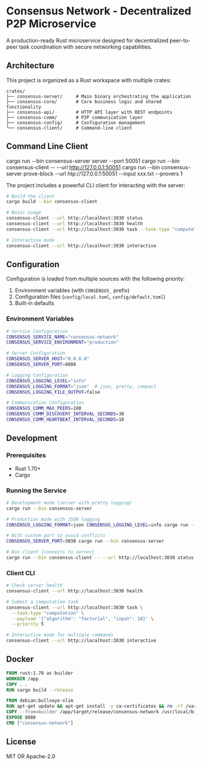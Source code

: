 # Consensus Network - Decentralized P2P Microservice

A production-ready Rust microservice designed for decentralized peer-to-peer task coordination with secure networking capabilities.

## Architecture

This project is organized as a Rust workspace with multiple crates:

```
crates/
├── consensus-server/     # Main binary orchestrating the application
├── consensus-core/       # Core business logic and shared functionality
├── consensus-api/        # HTTP API layer with REST endpoints
├── consensus-comm/       # P2P communication layer
├── consensus-config/     # Configuration management
└── consensus-client/     # Command-line client
```

## Command Line Client

cargo run --bin consensus-server server --port 50051
cargo run --bin consensus-client -- --url http://127.0.0.1:50051
cargo run --bin consensus-server prove-block --url htp://127.0.0.1:50051 --input xxx.txt --provers 1

The project includes a powerful CLI client for interacting with the server:

```bash
# Build the client
cargo build --bin consensus-client

# Basic usage
consensus-client --url http://localhost:3030 status
consensus-client --url http://localhost:3030 health
consensus-client --url http://localhost:3030 task --task-type "compute" --payload '{"data": "value"}' --priority 5

# Interactive mode
consensus-client --url http://localhost:3030 interactive
```

## Configuration

Configuration is loaded from multiple sources with the following priority:
1. Environment variables (with `CONSENSUS_` prefix)
2. Configuration files (`config/local.toml`, `config/default.toml`)
3. Built-in defaults

### Environment Variables

```bash
# Service Configuration
CONSENSUS_SERVICE_NAME="consensus-network"
CONSENSUS_SERVICE_ENVIRONMENT="production"

# Server Configuration
CONSENSUS_SERVER_HOST="0.0.0.0"
CONSENSUS_SERVER_PORT=8080

# Logging Configuration
CONSENSUS_LOGGING_LEVEL="info"
CONSENSUS_LOGGING_FORMAT="json"  # json, pretty, compact
CONSENSUS_LOGGING_FILE_OUTPUT=false

# Communication Configuration
CONSENSUS_COMM_MAX_PEERS=100
CONSENSUS_COMM_DISCOVERY_INTERVAL_SECONDS=30
CONSENSUS_COMM_HEARTBEAT_INTERVAL_SECONDS=10
```

## Development

### Prerequisites

- Rust 1.70+
- Cargo

### Running the Service

```bash
# Development mode (server with pretty logging)
cargo run --bin consensus-server

# Production mode with JSON logging
CONSENSUS_LOGGING_FORMAT=json CONSENSUS_LOGGING_LEVEL=info cargo run --bin consensus-server --release

# With custom port to avoid conflicts
CONSENSUS_SERVER_PORT=3030 cargo run --bin consensus-server

# Run client (connects to server)
cargo run --bin consensus-client -- --url http://localhost:3030 status
```

### Client CLI

```bash
# Check server health
consensus-client --url http://localhost:3030 health

# Submit a computation task
consensus-client --url http://localhost:3030 task \
  --task-type "computation" \
  --payload '{"algorithm": "factorial", "input": 10}' \
  --priority 5

# Interactive mode for multiple commands
consensus-client --url http://localhost:3030 interactive
```

## Docker

```dockerfile
FROM rust:1.70 as builder
WORKDIR /app
COPY . .
RUN cargo build --release

FROM debian:bullseye-slim
RUN apt-get update && apt-get install -y ca-certificates && rm -rf /var/lib/apt/lists/*
COPY --from=builder /app/target/release/consensus-network /usr/local/bin/
EXPOSE 8080
CMD ["consensus-network"]
```

## License

MIT OR Apache-2.0
